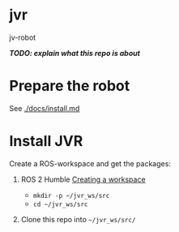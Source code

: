 # jvr

jv-robot

***TODO: explain what this repo is about***

# Prepare the robot

See [./docs/install.md](./docs/install.md)

# Install JVR

Create a ROS-workspace and get the packages:

1.  ROS 2 Humble [Creating a
    workspace](https://docs.ros.org/en/humble/Tutorials/Beginner-Client-Libraries/Creating-A-Workspace/Creating-A-Workspace.html)

    -   `mkdir -p ~/jvr_ws/src`
    -   `cd ~/jvr_ws/src`

2.  Clone this repo into `~/jvr_ws/src/`
